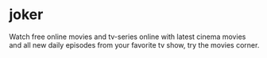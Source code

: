 # joker
Watch free online movies and tv-series online with latest cinema movies and all new daily episodes from your favorite tv show, try the movies corner.
